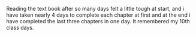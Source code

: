 Reading the text book after so many days felt a little tough at start, and i have taken nearly 4 days to complete each chapter at first and at the end i have completed the last three chapters in one day. It remembered my 10th class days.